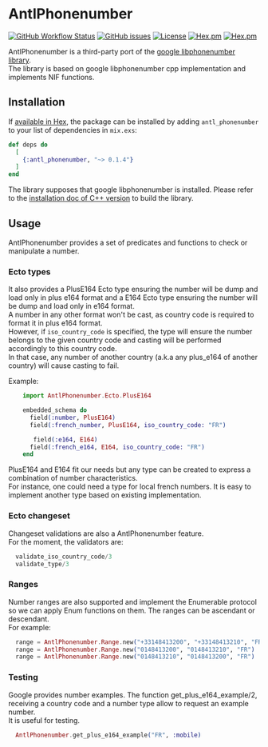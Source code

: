 # AntlPhonenumber
[![GitHub Workflow Status](https://img.shields.io/github/workflow/status/annatel/antl_phonenumber/CI?cacheSeconds=3600&style=flat-square)](https://github.com/annatel/antl_phonenumber/actions) [![GitHub issues](https://img.shields.io/github/issues-raw/annatel/antl_phonenumber?style=flat-square&cacheSeconds=3600)](https://github.com/annatel/antl_phonenumber/issues) [![License](https://img.shields.io/badge/license-MIT-brightgreen.svg?cacheSeconds=3600?style=flat-square)](http://opensource.org/licenses/MIT) [![Hex.pm](https://img.shields.io/hexpm/v/antl_phonenumber?style=flat-square)](https://hex.pm/packages/antl_phonenumber) [![Hex.pm](https://img.shields.io/hexpm/dt/antl_phonenumber?style=flat-square)](https://hex.pm/packages/antl_phonenumber)

<!-- MDOC !-->
AntlPhonenumber is a third-party port of the [google libphonenumber library](https://github.com/google/libphonenumber).\
The library is based on google libphonenumber cpp implementation and implements NIF functions.

## Installation

If [available in Hex](https://hex.pm/docs/publish), the package can be installed
by adding `antl_phonenumber` to your list of dependencies in `mix.exs`:

```elixir
def deps do
  [
    {:antl_phonenumber, "~> 0.1.4"}
  ]
end
```

The library supposes that google libphonenumber is installed.
Please refer to the [installation doc of C++ version](https://github.com/google/libphonenumber/blob/master/cpp/README) to build the library.

## Usage

AntlPhonenumber provides a set of predicates and functions to check or manipulate a number.

### Ecto types
It also provides a PlusE164 Ecto type ensuring the number will be dump and load only in plus e164 format and a E164 Ecto type ensuring the number will be dump and load only in e164 format.\
A number in any other format won't be cast, as country code is required to format it in plus e164 format.\
However, if `iso_country_code` is specified, the type will ensure the number belongs to the given country code and casting will be performed accordingly to this country code.\
In that case, any number of another country (a.k.a any plus_e164 of another country) will cause casting to fail.

Example:

```elixir
    import AntlPhonenumber.Ecto.PlusE164

    embedded_schema do
      field(:number, PlusE164)
      field(:french_number, PlusE164, iso_country_code: "FR")

       field(:e164, E164)
      field(:french_e164, E164, iso_country_code: "FR")
    end
```
PlusE164 and E164 fit our needs but any type can be created to express a combination of number characteristics. \
For instance, one could need a type for local french numbers. It is easy to implement another type based on existing implementation.

### Ecto changeset
Changeset validations are also a AntlPhonenumber feature.\
For the moment, the validators are:

```elixir
  validate_iso_country_code/3
  validate_type/3
```
### Ranges
Number ranges are also supported and implement the Enumerable protocol so we can apply Enum functions on them. The ranges can be ascendant or descendant. \
For example:

```elixir
  range = AntlPhonenumber.Range.new("+33148413200", "+33148413210", "FR")
  range = AntlPhonenumber.Range.new("0148413200", "0148413210", "FR")
  range = AntlPhonenumber.Range.new("0148413210", "0148413200", "FR")
```

### Testing

Google provides number examples. The function get_plus_e164_example/2, receiving a country code and a number type allow to request an example number.\
It is useful for testing.

```elixir
  AntlPhonenumber.get_plus_e164_example("FR", :mobile)
```

